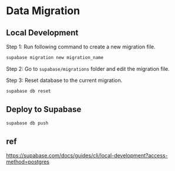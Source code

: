 # Data Migration

## Local Development

Step 1: Run following command to create a new migration file.

```bash
supabase migration new migration_name
```

Step 2: Go to `supabase/migrations` folder and edit the migration file.

Step 3: Reset database to the current migration.

```bash
supabase db reset
```

## Deploy to Supabase

```bash
supabase db push
```

## ref

<https://supabase.com/docs/guides/cli/local-development?access-method=postgres>
